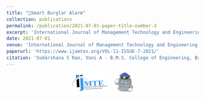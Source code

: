 ```yaml
---
title: "🦹Smart Burglar Alarm"
collection: publications
permalink: /publication/2021-07-01-paper-title-number-3
excerpt: 'International Journal of Management Technology and Engineering'
date: 2021-07-01
venue: 'International Journal of Management Technology and Engineering'
paperurl: 'https://www.ijamtes.org/VOL-11-ISSUE-7-2021/'
citation: 'Sudarshana S Rao, Vani A - B.M.S. College of Engineering, Bangalore, India. Page No : 190-198. DOI:16.10089.IJMTE.2021.V10I7.21.50925 arXiv preprint arXiv:2303.09750.'
---
```


<center><img class="bounce1" height="50px" src="/images/Down_ijmte.jpeg" width="100px"> &nbsp; <img class="bounce" src="/images/chor.jpg" height="50px"> </center>
<style>
      @keyframes bounce {
    0%, 20%, 50%, 80%, 100% { transform: rotate(0deg); }
    40% { transform: rotate(10deg); }
    60% { transform: rotate(7deg); }  
  }
  .bounce {
    display: inline-block;
    animation: bounce 1.3s ease infinite;
    cursor: not-allowed;
    transform-origin: center; /* Pivot around the top center */
  }
        @keyframes bounce1 {
    0%, 20%, 50%, 80%, 100% { transform: rotate(0deg); }
    40% { transform: rotate(-10deg); }
    60% { transform: rotate(-7deg); }  
  }
  .bounce1 {
    display: inline-block;
    animation: bounce1 1.3s ease infinite;
    cursor: not-allowed;
    transform-origin: center; /* Pivot around the top center */
  }
</style>
